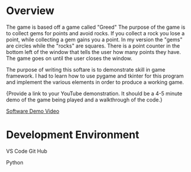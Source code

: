 # Overview

The game is based off a game called "Greed" The purpose of the game is to collect gems for points and avoid rocks. If you collect a rock you lose a point, while collecting a gem gains you a point. In my version the "gems" are circles while the "rocks" are squares. There is a point counter in the bottom left of the window that tells the user how many points they have. The game goes on until the user closes the window. 


The purpose of writing this softare is to demonstrate skill in game framework. I had to learn how to use pygame and tkinter for this program and implement the various elements in order to produce a working game. 


{Provide a link to your YouTube demonstration.  It should be a 4-5 minute demo of the game being played and a walkthrough of the code.}

[Software Demo Video](https://youtu.be/vx-T4OV16L8)

# Development Environment

VS Code
Git Hub

Python

